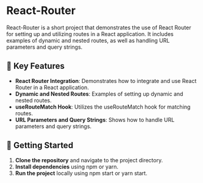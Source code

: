 # React-Router

React-Router is a short project that demonstrates the use of React Router for setting up and utilizing routes in a React application. It includes examples of dynamic and nested routes, as well as handling URL parameters and query strings.

## 🌟 Key Features

- **React Router Integration**: Demonstrates how to integrate and use React Router in a React application.
- **Dynamic and Nested Routes**: Examples of setting up dynamic and nested routes.
- **useRouteMatch Hook**: Utilizes the useRouteMatch hook for matching routes.
- **URL Parameters and Query Strings**: Shows how to handle URL parameters and query strings.

## 🚀 Getting Started

1. **Clone the repository** and navigate to the project directory.
2. **Install dependencies** using npm or yarn.
3. **Run the project** locally using npm start or yarn start.
